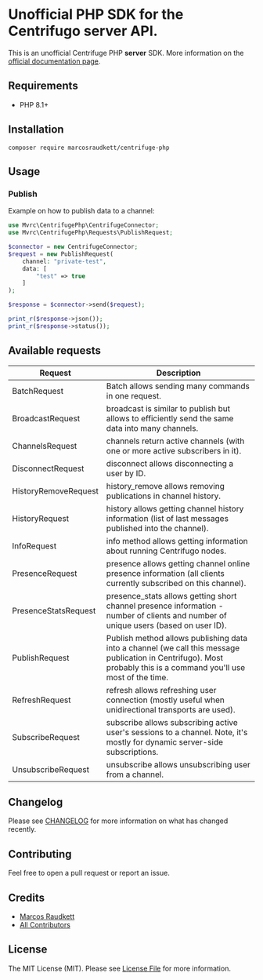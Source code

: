 # Unofficial PHP SDK for the Centrifugo server API.

This is an unofficial Centrifuge PHP **server** SDK. More information on the [official documentation page](https://centrifugal.dev/docs/server/server_api#http-api).

## Requirements

- PHP 8.1+

## Installation

```
composer require marcosraudkett/centrifuge-php
```
## Usage 

### Publish
Example on how to publish data to a channel:
```php
use Mvrc\CentrifugePhp\CentrifugeConnector;
use Mvrc\CentrifugePhp\Requests\PublishRequest;

$connector = new CentrifugeConnector;
$request = new PublishRequest(
    channel: "private-test",
    data: [
        "test" => true
    ]
);

$response = $connector->send($request);

print_r($response->json());
print_r($response->status());
```

## Available requests

| Request | Description |
| - | - | 
| BatchRequest | Batch allows sending many commands in one request. | 
| BroadcastRequest | broadcast is similar to publish but allows to efficiently send the same data into many channels. | 
| ChannelsRequest | channels return active channels (with one or more active subscribers in it). | 
| DisconnectRequest | disconnect allows disconnecting a user by ID. | 
| HistoryRemoveRequest | history_remove allows removing publications in channel history. | 
| HistoryRequest | history allows getting channel history information (list of last messages published into the channel). | 
| InfoRequest | info method allows getting information about running Centrifugo nodes. | 
| PresenceRequest | presence allows getting channel online presence information (all clients currently subscribed on this channel). | 
| PresenceStatsRequest | presence_stats allows getting short channel presence information - number of clients and number of unique users (based on user ID). | 
| PublishRequest | Publish method allows publishing data into a channel (we call this message publication in Centrifugo). Most probably this is a command you'll use most of the time. | 
| RefreshRequest | refresh allows refreshing user connection (mostly useful when unidirectional transports are used). | 
| SubscribeRequest | subscribe allows subscribing active user's sessions to a channel. Note, it's mostly for dynamic server-side subscriptions. | 
| UnsubscribeRequest | unsubscribe allows unsubscribing user from a channel. | 

## Changelog

Please see [CHANGELOG](CHANGELOG.md) for more information on what has changed recently.

## Contributing

Feel free to open a pull request or report an issue.
## Credits

- [Marcos Raudkett](https://github.com/marcosraudkett)
- [All Contributors](../../contributors)

## License

The MIT License (MIT). Please see [License File](LICENSE.md) for more information.
